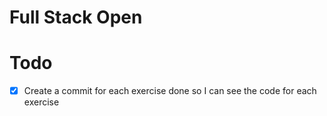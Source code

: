 # Full Stack Open 

# Todo 
- [x] Create a commit for each exercise done so I can see the code for each exercise